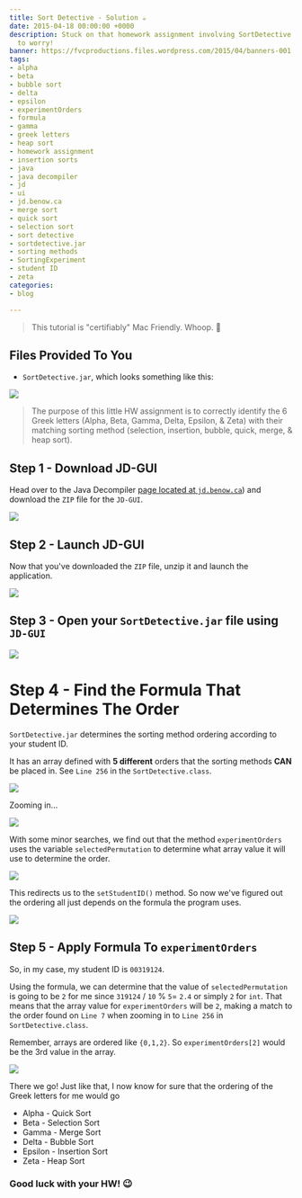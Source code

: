 ```yaml
---
title: Sort Detective - Solution ☕
date: 2015-04-18 00:00:00 +0000
description: Stuck on that homework assignment involving SortDetective.jar? No need
  to worry!
banner: https://fvcproductions.files.wordpress.com/2015/04/banners-001.jpg?w=1024&h=436&crop=1
tags:
- alpha
- beta
- bubble sort
- delta
- epsilon
- experimentOrders
- formula
- gamma
- greek letters
- heap sort
- homework assignment
- insertion sorts
- java
- java decompiler
- jd
- ui
- jd.benow.ca
- merge sort
- quick sort
- selection sort
- sort detective
- sortdetective.jar
- sorting methods
- SortingExperiment
- student ID
- zeta
categories:
- blog

---
```

> This tutorial is "certifiably" Mac Friendly. Whoop. 

## Files Provided To You

* `SortDetective.jar`, which looks something like this:

![](//fvcproductions.files.wordpress.com/2015/04/sortdetective-jar.png)

> The purpose of this little HW assignment is to correctly identify the 6 Greek letters (Alpha, Beta, Gamma, Delta, Epsilon, & Zeta) with their matching sorting method (selection, insertion, bubble, quick, merge, & heap sort).

## Step 1 - Download JD-GUI

Head over to the Java Decompiler [page located at `jd.benow.ca`](//jd.benow.ca/ "Java Decompiler")) and download the `ZIP` file for the `JD-GUI`.

![](//fvcproductions.files.wordpress.com/2015/04/jd-gui.png)

## Step 2 - Launch JD-GUI

Now that you've downloaded the `ZIP` file, unzip it and launch the application.

![](//fvcproductions.files.wordpress.com/2015/04/jd-gui-unzipped.png)

## Step 3 - Open your `SortDetective.jar` file using `JD-GUI`

![](//fvcproductions.files.wordpress.com/2015/04/open-sortdetective.png)

# Step 4 - Find the Formula That Determines The Order

`SortDetective.jar` determines the sorting method ordering according to your student ID.

It has an array defined with **5 different** orders that the sorting methods **CAN** be placed in. See `Line 256` in the `SortDetective.class`.

![](//fvcproductions.files.wordpress.com/2015/04/sortingexperiment-line.png)

Zooming in…

![](//fvcproductions.files.wordpress.com/2015/04/screenshot-2015-04-18-16-09-09.png)

With some minor searches, we find out that the method `experimentOrders` uses the variable `selectedPermutation` to determine what array value it will use to determine the order.

![](//fvcproductions.files.wordpress.com/2015/04/experimentorders-2nd-case.png)

This redirects us to the `setStudentID()` method. So now we've figured out the ordering all just depends on the formula the program uses.

![](//fvcproductions.files.wordpress.com/2015/04/selectedpermutation.png)

## Step 5 - Apply Formula To `experimentOrders`

So, in my case, my student ID is `00319124`.

Using the formula, we can determine that the value of `selectedPermutation` is going to be `2` for me since `319124` / `10` % `5`= `2.4` or simply `2` for `int`. That means that the array value for `experimentOrders` will be `2`, making a match to the order found on `Line 7` when zooming in to `Line 256` in `SortDetective.class`.

Remember, arrays are ordered like `{0,1,2}`. So `experimentOrders[2]` would be the 3rd value in the array.

![](//fvcproductions.files.wordpress.com/2015/04/screenshot-2015-04-18-16-09-09.png)

There we go! Just like that, I now know for sure that the ordering of the Greek letters for me would go

* Alpha - Quick Sort
* Beta - Selection Sort
* Gamma - Merge Sort
* Delta - Bubble Sort
* Epsilon - Insertion Sort
* Zeta - Heap Sort

### Good luck with your HW! :wink:
